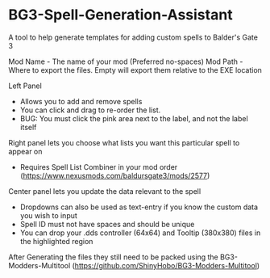 # BG3-Spell-Generation-Assistant
A tool to help generate templates for adding custom spells to Balder's Gate 3

Mod Name - The name of your mod (Preferred no-spaces)
Mod Path - Where to export the files. Empty will export them relative to the EXE location

Left Panel
- Allows you to add and remove spells
- You can click and drag to re-order the list.
- BUG: You must click the pink area next to the label, and not the label itself

Right panel lets you choose what lists you want this particular spell to appear on
 - Requires Spell List Combiner in your mod order (https://www.nexusmods.com/baldursgate3/mods/2577)

Center panel lets you update the data relevant to the spell
 - Dropdowns can also be used as text-entry if you know the custom data you wish to input
 - Spell ID must not have spaces and should be unique
 - You can drop your .dds controller (64x64) and Tooltip (380x380) files in the highlighted region

After Generating the files they still need to be packed using the BG3-Modders-Multitool (https://github.com/ShinyHobo/BG3-Modders-Multitool)
